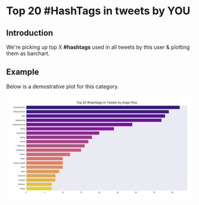 # Top 20 #HashTags in tweets by YOU

## Introduction

We're picking up top X **#hashtags** used in all tweets by this user & plotting them as barchart.

## Example

Below is a demostrative plot for this category.

![top20HashTagsInTweetsByAnjan_Roy](../plots/top20HashTagsInTweetsByAnjan_Roy.png)
